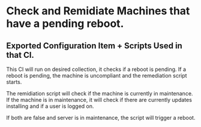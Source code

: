# Check and Remidiate Machines that have a pending reboot.

## Exported Configuration Item + Scripts Used in that CI.

This CI will run on desired collection, it checks if a reboot is pending.
If a reboot is pending, the machine is uncompliant and the remediation script starts.

The remidiation script will check if the machine is currently in maintenance.
If the machine is in maintenance, it will check if there are currently updates installing and if a user is logged on.

If both are false and server is in maintenance, the script will trigger a reboot.

